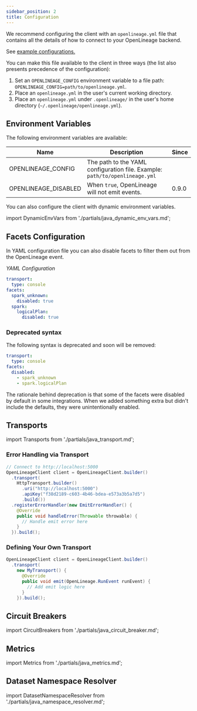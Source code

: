 ```yaml
---
sidebar_position: 2
title: Configuration
---
```


We recommend configuring the client with an `openlineage.yml` file that contains all the
details of how to connect to your OpenLineage backend.

See [example configurations.](#transports)

You can make this file available to the client in three ways (the list also presents precedence of the configuration):

1. Set an `OPENLINEAGE_CONFIG` environment variable to a file path: `OPENLINEAGE_CONFIG=path/to/openlineage.yml`.
2. Place an `openlineage.yml` in the user's current working directory.
3. Place an `openlineage.yml` under `.openlineage/` in the user's home directory (`~/.openlineage/openlineage.yml`).

## Environment Variables

The following environment variables are available:

| Name                 | Description                                                                 | Since |
|----------------------|-----------------------------------------------------------------------------|-------|
| OPENLINEAGE_CONFIG   | The path to the YAML configuration file. Example: `path/to/openlineage.yml` |       |
| OPENLINEAGE_DISABLED | When `true`, OpenLineage will not emit events.                              | 0.9.0 |

You can also configure the client with dynamic environment variables.

import DynamicEnvVars from './partials/java_dynamic_env_vars.md';

<DynamicEnvVars/>

## Facets Configuration

In YAML configuration file you can also disable facets to filter them out from the OpenLineage event.

*YAML Configuration*

```yaml
transport:
  type: console
facets:
  spark_unknown:
    disabled: true
  spark:
    logicalPlan:
      disabled: true
```

### Deprecated syntax

The following syntax is deprecated and soon will be removed:

```yaml
transport:
  type: console
facets:
  disabled:
    - spark_unknown
    - spark.logicalPlan
```

The rationale behind deprecation is that some of the facets were disabled by default in some integrations. When we added
something extra but didn't include the defaults, they were unintentionally enabled.

## Transports

import Transports from './partials/java_transport.md';

<Transports/>

### Error Handling via Transport

```java
// Connect to http://localhost:5000
OpenLineageClient client = OpenLineageClient.builder()
  .transport(
    HttpTransport.builder()
      .uri("http://localhost:5000")
      .apiKey("f38d2189-c603-4b46-bdea-e573a3b5a7d5")
      .build())
  .registerErrorHandler(new EmitErrorHandler() {
    @Override
    public void handleError(Throwable throwable) {
      // Handle emit error here
    }
  }).build();
```

### Defining Your Own Transport

```java
OpenLineageClient client = OpenLineageClient.builder()
  .transport(
    new MyTransport() {
      @Override
      public void emit(OpenLineage.RunEvent runEvent) {
        // Add emit logic here
      }
    }).build();
```

## Circuit Breakers

import CircuitBreakers from './partials/java_circuit_breaker.md';

<CircuitBreakers/>

## Metrics

import Metrics from './partials/java_metrics.md';

<Metrics/>

## Dataset Namespace Resolver

import DatasetNamespaceResolver from './partials/java_namespace_resolver.md';

<DatasetNamespaceResolver/>
